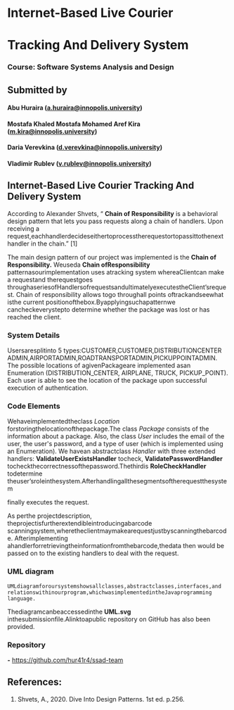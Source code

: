 # Internet-Based Live Courier

# Tracking And Delivery System

### Course: Software Systems Analysis and Design

## Submitted by

#### Abu Huraira (a.huraira@innopolis.university)

#### Mostafa Khaled Mostafa Mohamed Aref Kira (m.kira@innopolis.university)

#### Daria Verevkina (d.verevkina@innopolis.university)

#### Vladimir Rublev (v.rublev@innopolis.university)

## Internet-Based Live Courier Tracking And Delivery System

According to Alexander Shvets, “ **Chain of Responsibility** is a behavioral design
pattern that lets you pass requests along a chain of handlers. Upon receiving a
request,eachhandlerdecideseithertoprocesstherequestortopassittothenext
handler in the chain.” [1]

The main design pattern of our project was implemented is the **Chain of
Responsibility.** Weuseda **Chain ofResponsibility** patternasourimplementation
uses atracking system whereaClientcan make a requestand therequestgoes
throughaseriesofHandlersofrequestsandultimatelyexecutestheClient’srequest.
Chain of responsibility allows togo throughall points oftrackandseewhat isthe
current positionofthebox.Byapplyingsuchapatternwe cancheckeverystepto
determine whether the package was lost or has reached the client.

### System Details

Usersaresplitinto 5 types:CUSTOMER,CUSTOMER,DISTRIBUTIONCENTER
ADMIN,AIRPORTADMIN,ROADTRANSPORTADMIN,PICKUPPOINTADMIN.
The possible locations of agivenPackageare implemented asan Enumeration
(DISTRIBUTION_CENTER, AIRPLANE, TRUCK, PICKUP_POINT). Each user is
able to see the location of the package upon successful execution of authentication.

### Code Elements

Wehaveimplementedtheclass _Location_ forstoringthelocationofthepackage.The
class _Package_ consists of the information about a package. Also, the class _User_
includes the email of the user, the user's password, and a type of user (which is
implemented using an Enumeration). We havean abstractclass _Handler_ with three
extended handlers: **ValidateUserExistsHandler** tocheck, **ValidatePasswordHandler**
tocheckthecorrectnessofthepassword.Thethirdis **RoleCheckHandler** todetermine
theuser’sroleinthesystem.Afterhandlingallthesegmentsoftherequestthesystem

finally executes the request.

As perthe projectdescription, theprojectisfurtherextendibleintroducingabarcode
scanningsystem,wheretheclientmaymakearequestjustbyscanningthebarcode.
Afterimplementing ahandlerforretrievingtheinformationfromthebarcode,thedata
then would be passed on to the existing handlers to deal with the request.

### UML diagram

```
UMLdiagramforoursystemshowsallclasses,abstractclasses,interfaces,and
relationswithinourprogram,whichwasimplementedintheJavaprogramming
language.
```

Thediagramcanbeaccessedinthe **UML.svg** inthesubmissionfile.Alinktoapublic
repository on GitHub has also been provided.

### Repository

**-** https://github.com/hur41r4/ssad-team

## References:

1. Shvets, A., 2020. Dive Into Design Patterns. 1st ed. p.256.
